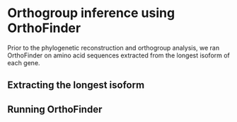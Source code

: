 # Orthogroup inference using OrthoFinder

Prior to the phylogenetic reconstruction and orthogroup analysis, we ran OrthoFinder on amino acid sequences extracted from the longest isoform of each gene.

## Extracting the longest isoform


## Running OrthoFinder
